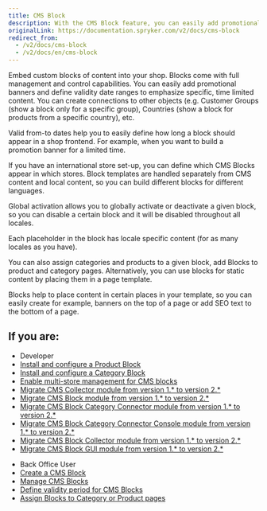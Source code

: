 ```yaml
---
title: CMS Block
description: With the CMS Block feature, you can easily add promotional banners and define validity date ranges to emphasize specific, time-limited content.
originalLink: https://documentation.spryker.com/v2/docs/cms-block
redirect_from:
  - /v2/docs/cms-block
  - /v2/docs/en/cms-block
---
```


Embed custom blocks of content into your shop. Blocks come with full management and control capabilities. You can easily add promotional banners and define validity date ranges to emphasize specific, time limited content. You can create connections to other objects (e.g. Customer Groups (show a block only for a specific group), Countries (show a block for products from a specific country), etc.

Valid from-to dates help you to easily define how long a block should appear in a shop frontend. For example, when you want to build a promotion banner for a limited time.

If you have an international store set-up, you can define which CMS Blocks appear in which stores. Block templates are handled separately from CMS content and local content, so you can build different blocks for different languages.

Global activation allows you to globally activate or deactivate a given block, so you can disable a certain block and it will be disabled throughout all locales.

Each placeholder in the block has locale specific content (for as many locales as you have).

You can also assign categories and products to a given block, add Blocks to product and category pages. Alternatively, you can use blocks for static content by placing them in a page template.

Blocks help to place content in certain places in your template, so you can easily create for example, banners on the top of a page or add SEO text to the bottom of a page.

## If you are:
<div class="mr-container">
    <div class="mr-list-container">
        <!-- col1 -->
        <div class="mr-col">
            <ul class="mr-list mr-list-green">
                <li class="mr-title">Developer</li>
                <li><a href="https://documentation.spryker.com/v2/docs/product-block" class="mr-link">Install and configure a Product Block</a></li>
<li><a href="https://documentation.spryker.com/v2/docs/enabling-category-cms-block" class="mr-link">Install and configure a Category Block</a></li>
<li><a href="https://documentation.spryker.com/v2/docs/cms-block-multistore" class="mr-link">Enable multi-store management for CMS blocks</a></li>
<li><a href="https://documentation.spryker.com/v2/docs/mg-cms-collector#upgrading-from-version-1---to-version-2--" class="mr-link">Migrate CMS Collector module from version 1.* to version 2.*</a></li>
<li><a href="https://documentation.spryker.com/v2/docs/mg-cms-block#upgrading-from-version-1---to-version-2--" class="mr-link">Migrate CMS Block module from version 1.* to version 2.*</a></li>
<li><a href="https://documentation.spryker.com/v2/docs/mg-cms-block-category-connector#migration-guide---cms-block-category-connector" class="mr-link">Migrate CMS Block Category Connector module from version 1.* to version 2.*</a></li>
<li><a href="https://documentation.spryker.com/v2/docs/mg-cms-block-category-connector-console" class="mr-link">Migrate CMS Block Category Connector Console module from version 1.* to version 2.*</a></li>
<li><a href="https://documentation.spryker.com/v2/docs/mg-cms-block-collector#upgrading-from-version-1---to-version-2--" class="mr-link">Migrate CMS Block Collector  module from version 1.* to version 2.*</a></li>
<li><a href="https://documentation.spryker.com/v2/docs/mg-cms-block-gui#upgrading-from-version-1---to-version-2--" class="mr-link">Migrate CMS Block GUI  module from version 1.* to version 2.*</a></li>
    </ul>
        </div>
        <!-- col2 -->
        <div class="mr-col">
            <ul class="mr-list mr-list-blue">
                <li class="mr-title"> Back Office User</li>
                <li><a href="https://documentation.spryker.com/v2/docs/creating-a-cms-block" class="mr-link">Create a CMS Block</a></li>
                <li><a href="https://documentation.spryker.com/v2/docs/managing-cms-blocks" class="mr-link">Manage CMS Blocks</a></li>
                <li><a href="https://documentation.spryker.com/v2/docs/defining-validity-period-for-cms-blocks" class="mr-link">Define validity period for CMS Blocks</a></li>
                <li><a href="https://documentation.spryker.com/v2/docs/assigning-blocks-to-category-or-product-pages " class="mr-link">Assign Blocks to Category or Product pages</a></li>
